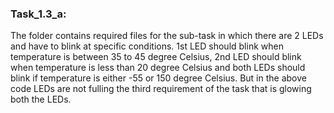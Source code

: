 ### Task_1.3_a:

The folder contains required files for the sub-task in which there are 2 LEDs and have to blink at specific conditions. 1st LED should blink when temperature is between 35 to 45 degree Celsius, 2nd LED should blink when temperature is less than 20 degree Celsius and both LEDs should blink if temperature is either -55 or 150 degree Celsius. But in the above code LEDs are not fulling the third requirement of the task that is glowing both the LEDs.

